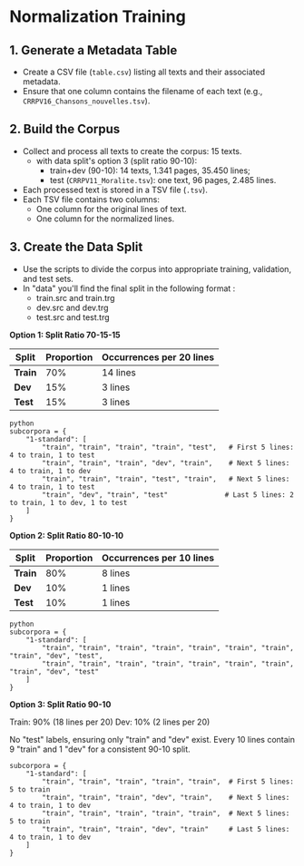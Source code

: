 # Normalization Training

## 1. Generate a Metadata Table
- Create a CSV file (`table.csv`) listing all texts and their associated metadata.
- Ensure that one column contains the filename of each text (e.g., `CRRPV16_Chansons_nouvelles.tsv`).

## 2. Build the Corpus
- Collect and process all texts to create the corpus: 15 texts.
  - with data split's option 3 (split ratio 90-10):
    - train+dev (90-10): 14 texts, 1.341 pages, 35.450 lines;
    - test (`CRRPV11_Moralite.tsv`): one text, 96 pages, 2.485 lines.
- Each processed text is stored in a TSV file (`.tsv`).
- Each TSV file contains two columns:
  - One column for the original lines of text.
  - One column for the normalized lines.

## 3. Create the Data Split
- Use the scripts to divide the corpus into appropriate training, validation, and test sets.
- In "data" you'll find the final split in the following format :
  - train.src and train.trg
  - dev.src and dev.trg
  - test.src and test.trg

**Option 1: Split Ratio 70-15-15**

| **Split** | **Proportion** | **Occurrences per 20 lines** |
|-----------|--------------|--------------------------|
| **Train** | 70%          | 14 lines                |
| **Dev**   | 15%          | 3 lines                 |
| **Test**  | 15%          | 3 lines                 |

```
python
subcorpora = {
    "1-standard": [
        "train", "train", "train", "train", "test",   # First 5 lines: 4 to train, 1 to test
        "train", "train", "train", "dev", "train",    # Next 5 lines: 4 to train, 1 to dev
        "train", "train", "train", "test", "train",   # Next 5 lines: 4 to train, 1 to test
        "train", "dev", "train", "test"              # Last 5 lines: 2 to train, 1 to dev, 1 to test
    ]
}
```

**Option 2: Split Ratio 80-10-10**

| **Split** | **Proportion** | **Occurrences per 10 lines** |
|-----------|--------------|--------------------------|
| **Train** | 80%          | 8 lines                |
| **Dev**   | 10%          | 1 lines                 |
| **Test**  | 10%          | 1 lines                 |

```
python
subcorpora = {
    "1-standard": [
        "train", "train", "train", "train", "train", "train", "train", "train", "dev", "test",
        "train", "train", "train", "train", "train", "train", "train", "train", "dev", "test"
    ]
}
```

**Option 3: Split Ratio 90-10**

Train: 90% (18 lines per 20)
Dev: 10% (2 lines per 20)

No "test" labels, ensuring only "train" and "dev" exist.
Every 10 lines contain 9 "train" and 1 "dev" for a consistent 90-10 split.

```
subcorpora = {
    "1-standard": [
        "train", "train", "train", "train", "train",  # First 5 lines: 5 to train
        "train", "train", "train", "dev", "train",    # Next 5 lines: 4 to train, 1 to dev
        "train", "train", "train", "train", "train",  # Next 5 lines: 5 to train
        "train", "train", "train", "dev", "train"     # Last 5 lines: 4 to train, 1 to dev
    ]
}
```

